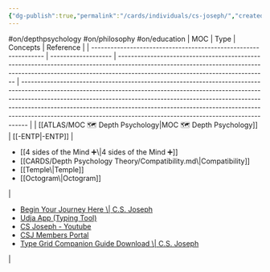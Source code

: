 ```yaml
---
{"dg-publish":true,"permalink":"/cards/individuals/cs-joseph/","created":"2023-01-29T18:56:34.797+01:00","updated":"2023-04-30T10:19:47.562+02:00"}
---
```


#on/depthpsychology #on/philosophy #on/education 
| MOC                                                             | Type                | Concepts                                                                                                                                                                                                   | Reference                                                                                                                                                                                                                                                                                                                                                                                                |
| --------------------------------------------------------------- | ------------------- | ---------------------------------------------------------------------------------------------------------------------------------------------------------------------------------------------------------- | -------------------------------------------------------------------------------------------------------------------------------------------------------------------------------------------------------------------------------------------------------------------------------------------------------------------------------------------------------------------------------------------------------- |
| [[ATLAS/MOC 🗺️ Depth Psychology\|MOC 🗺️ Depth Psychology]] | [[-ENTP\|-ENTP]] | <ul><li>[[4 sides of the Mind ➕\\|4 sides of the Mind ➕]]</li><li>[[CARDS/Depth Psychology Theory/Compatibility.md\\|Compatibility]]</li><li>[[Temple\\|Temple]]</li><li>[[Octogram\\|Octogram]]</li></ul> | <ul><li>[Begin Your Journey Here \\| C.S. Joseph](https://csjoseph.life/)</li><li>[Udja App (Typing Tool)](https://www.udja.app/#/)</li><li>[CS Joseph - Youtube](https://www.youtube.com/@CSJoseph)</li><li>[CSJ Members Portal](https://offers.csjoseph.life/portal)</li><li>[Type Grid Companion Guide Download \\| C.S. Joseph](https://csjoseph.life/type-grid-companion-guide-download/)</li></ul> |




